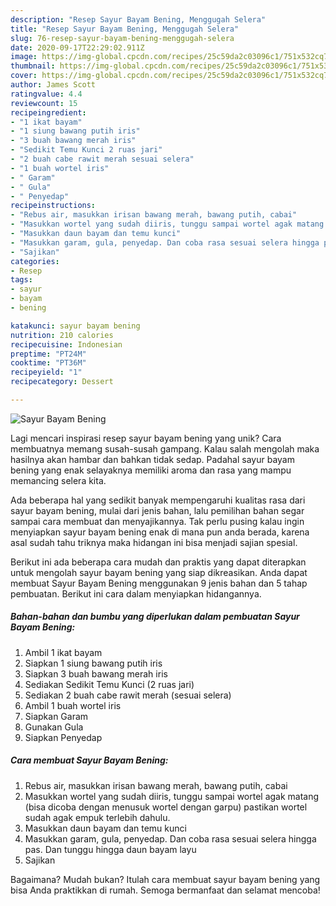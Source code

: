 ```yaml
---
description: "Resep Sayur Bayam Bening, Menggugah Selera"
title: "Resep Sayur Bayam Bening, Menggugah Selera"
slug: 76-resep-sayur-bayam-bening-menggugah-selera
date: 2020-09-17T22:29:02.911Z
image: https://img-global.cpcdn.com/recipes/25c59da2c03096c1/751x532cq70/sayur-bayam-bening-foto-resep-utama.jpg
thumbnail: https://img-global.cpcdn.com/recipes/25c59da2c03096c1/751x532cq70/sayur-bayam-bening-foto-resep-utama.jpg
cover: https://img-global.cpcdn.com/recipes/25c59da2c03096c1/751x532cq70/sayur-bayam-bening-foto-resep-utama.jpg
author: James Scott
ratingvalue: 4.4
reviewcount: 15
recipeingredient:
- "1 ikat bayam"
- "1 siung bawang putih iris"
- "3 buah bawang merah iris"
- "Sedikit Temu Kunci 2 ruas jari"
- "2 buah cabe rawit merah sesuai selera"
- "1 buah wortel iris"
- " Garam"
- " Gula"
- " Penyedap"
recipeinstructions:
- "Rebus air, masukkan irisan bawang merah, bawang putih, cabai"
- "Masukkan wortel yang sudah diiris, tunggu sampai wortel agak matang (bisa dicoba dengan menusuk wortel dengan garpu) pastikan wortel sudah agak empuk terlebih dahulu."
- "Masukkan daun bayam dan temu kunci"
- "Masukkan garam, gula, penyedap. Dan coba rasa sesuai selera hingga pas. Dan tunggu hingga daun bayam layu"
- "Sajikan"
categories:
- Resep
tags:
- sayur
- bayam
- bening

katakunci: sayur bayam bening 
nutrition: 210 calories
recipecuisine: Indonesian
preptime: "PT24M"
cooktime: "PT36M"
recipeyield: "1"
recipecategory: Dessert

---
```



![Sayur Bayam Bening](https://img-global.cpcdn.com/recipes/25c59da2c03096c1/751x532cq70/sayur-bayam-bening-foto-resep-utama.jpg)

Lagi mencari inspirasi resep sayur bayam bening yang unik? Cara membuatnya memang susah-susah gampang. Kalau salah mengolah maka hasilnya akan hambar dan bahkan tidak sedap. Padahal sayur bayam bening yang enak selayaknya memiliki aroma dan rasa yang mampu memancing selera kita.



Ada beberapa hal yang sedikit banyak mempengaruhi kualitas rasa dari sayur bayam bening, mulai dari jenis bahan, lalu pemilihan bahan segar sampai cara membuat dan menyajikannya. Tak perlu pusing kalau ingin menyiapkan sayur bayam bening enak di mana pun anda berada, karena asal sudah tahu triknya maka hidangan ini bisa menjadi sajian spesial.


Berikut ini ada beberapa cara mudah dan praktis yang dapat diterapkan untuk mengolah sayur bayam bening yang siap dikreasikan. Anda dapat membuat Sayur Bayam Bening menggunakan 9 jenis bahan dan 5 tahap pembuatan. Berikut ini cara dalam menyiapkan hidangannya.

<!--inarticleads1-->

##### Bahan-bahan dan bumbu yang diperlukan dalam pembuatan Sayur Bayam Bening:

1. Ambil 1 ikat bayam
1. Siapkan 1 siung bawang putih iris
1. Siapkan 3 buah bawang merah iris
1. Sediakan Sedikit Temu Kunci (2 ruas jari)
1. Sediakan 2 buah cabe rawit merah (sesuai selera)
1. Ambil 1 buah wortel iris
1. Siapkan  Garam
1. Gunakan  Gula
1. Siapkan  Penyedap




<!--inarticleads2-->

##### Cara membuat Sayur Bayam Bening:

1. Rebus air, masukkan irisan bawang merah, bawang putih, cabai
1. Masukkan wortel yang sudah diiris, tunggu sampai wortel agak matang (bisa dicoba dengan menusuk wortel dengan garpu) pastikan wortel sudah agak empuk terlebih dahulu.
1. Masukkan daun bayam dan temu kunci
1. Masukkan garam, gula, penyedap. Dan coba rasa sesuai selera hingga pas. Dan tunggu hingga daun bayam layu
1. Sajikan




Bagaimana? Mudah bukan? Itulah cara membuat sayur bayam bening yang bisa Anda praktikkan di rumah. Semoga bermanfaat dan selamat mencoba!

